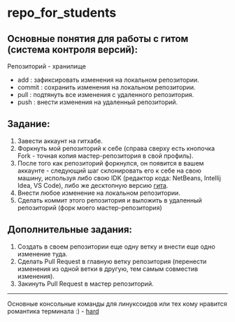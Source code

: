# repo_for_students

## Основные понятия для работы с гитом (система контроля версий):

Репозиторий - хранилище

  - add : зафиксировать изменения на локальном репозитории.
  - commit : сохранить изменения на локальном репозитории.
  - pull : подтянуть все изменения с удаленного репозитория.
  - push : внести изменения на удаленный репозиторий.


## Задание:

1. Завести аккаунт на гитхабе.
2. Форкнуть мой репозиторий к себе (справа сверху есть кнопочка Fork - точная копия мастер-репозитория в свой профиль).
3. После того как репозиторий форкнулся, он появится в вашем аккаунте - следующий шаг склонировать его к себе на свою машину, используя  либо свою IDK (редактор кода: NetBeans, Intellij Idea, VS Code), либо же десктопную версию [гита](https://git-scm.com/).
4. Внести любое изменение на локальном репозитории.
5. Сделать коммит этого репозитория и выложить в удаленный репозиторий (форк моего мастер-репозитория)

## Дополнительные задания: 

1. Создать в своем репозитории еще одну ветку и внести еще одно изменение туда.
2. Сделать Pull Request в главную ветку репозитория (перенести изменения из одной ветки в другую, тем самым совместив изменения).
3. Закинуть Pull Request в мастер репозиторий.

---

Основные консольные команды для линуксоидов или тех кому нравится романтика терминала :) - [hard](https://agladky.ru/blog/git-cheat-sheet/)
